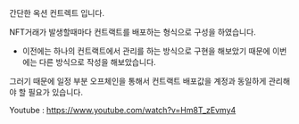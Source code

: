 간단한 옥션 컨트렉트 입니다.

NFT거래가 발생할때마다 컨트랙트를 배포하는 형식으로 구성을 하였습니다.
- 이전에는 하나의 컨트랙트에서 관리를 하는 방식으로 구현을 해보았기 때문에 이번에는 다른 방식으로 작성을 해보았습니다.

그러기 때문에 일정 부분 오프체인을 통해서 컨트랙트 배포값을 계정과 동일하게 관리해야 할 필요가 있습니다.

Youtube  : https://www.youtube.com/watch?v=Hm8T_zEvmy4
